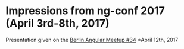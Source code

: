 # Impressions from ng-conf 2017 (April 3rd-8th, 2017)
Presentation given on the [Berlin Angular Meetup #34](https://www.meetup.com/de-DE/AngularJS-Meetup-Berlin/events/238615689/)
*April 12th, 2017

